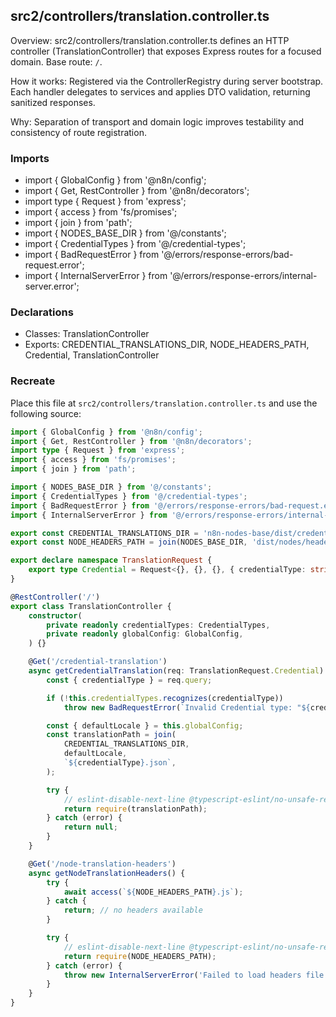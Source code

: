 ## src2/controllers/translation.controller.ts

Overview: src2/controllers/translation.controller.ts defines an HTTP controller (TranslationController) that exposes Express routes for a focused domain. Base route: `/`.

How it works: Registered via the ControllerRegistry during server bootstrap. Each handler delegates to services and applies DTO validation, returning sanitized responses.

Why: Separation of transport and domain logic improves testability and consistency of route registration.

### Imports

- import { GlobalConfig } from '@n8n/config';
- import { Get, RestController } from '@n8n/decorators';
- import type { Request } from 'express';
- import { access } from 'fs/promises';
- import { join } from 'path';
- import { NODES_BASE_DIR } from '@/constants';
- import { CredentialTypes } from '@/credential-types';
- import { BadRequestError } from '@/errors/response-errors/bad-request.error';
- import { InternalServerError } from '@/errors/response-errors/internal-server.error';

### Declarations

- Classes: TranslationController
- Exports: CREDENTIAL_TRANSLATIONS_DIR, NODE_HEADERS_PATH, Credential, TranslationController

### Recreate

Place this file at `src2/controllers/translation.controller.ts` and use the following source:

```ts
import { GlobalConfig } from '@n8n/config';
import { Get, RestController } from '@n8n/decorators';
import type { Request } from 'express';
import { access } from 'fs/promises';
import { join } from 'path';

import { NODES_BASE_DIR } from '@/constants';
import { CredentialTypes } from '@/credential-types';
import { BadRequestError } from '@/errors/response-errors/bad-request.error';
import { InternalServerError } from '@/errors/response-errors/internal-server.error';

export const CREDENTIAL_TRANSLATIONS_DIR = 'n8n-nodes-base/dist/credentials/translations';
export const NODE_HEADERS_PATH = join(NODES_BASE_DIR, 'dist/nodes/headers');

export declare namespace TranslationRequest {
	export type Credential = Request<{}, {}, {}, { credentialType: string }>;
}

@RestController('/')
export class TranslationController {
	constructor(
		private readonly credentialTypes: CredentialTypes,
		private readonly globalConfig: GlobalConfig,
	) {}

	@Get('/credential-translation')
	async getCredentialTranslation(req: TranslationRequest.Credential) {
		const { credentialType } = req.query;

		if (!this.credentialTypes.recognizes(credentialType))
			throw new BadRequestError(`Invalid Credential type: "${credentialType}"`);

		const { defaultLocale } = this.globalConfig;
		const translationPath = join(
			CREDENTIAL_TRANSLATIONS_DIR,
			defaultLocale,
			`${credentialType}.json`,
		);

		try {
			// eslint-disable-next-line @typescript-eslint/no-unsafe-return
			return require(translationPath);
		} catch (error) {
			return null;
		}
	}

	@Get('/node-translation-headers')
	async getNodeTranslationHeaders() {
		try {
			await access(`${NODE_HEADERS_PATH}.js`);
		} catch {
			return; // no headers available
		}

		try {
			// eslint-disable-next-line @typescript-eslint/no-unsafe-return
			return require(NODE_HEADERS_PATH);
		} catch (error) {
			throw new InternalServerError('Failed to load headers file', error);
		}
	}
}

```
